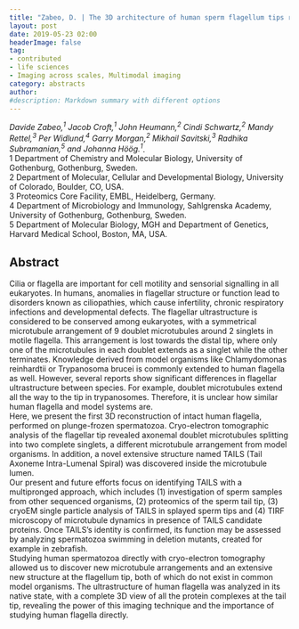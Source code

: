 ```yaml
---
title: "Zabeo, D. | The 3D architecture of human sperm flagellum tips revealed by cryo-electron tomography"
layout: post
date: 2019-05-23 02:00
headerImage: false
tag:
- contributed
- life sciences
- Imaging across scales, Multimodal imaging
category: abstracts
author:
#description: Markdown summary with different options
---
```


_Davide Zabeo,<sup>1</sup> Jacob Croft,<sup>1</sup> John Heumann,<sup>2</sup> Cindi Schwartz,<sup>2</sup> Mandy Rettel,<sup>3</sup> Per Widlund,<sup>4</sup> Garry Morgan,<sup>2</sup> Mikhail Savitski,<sup>3</sup> Radhika Subramanian,<sup>5</sup> and Johanna Höög.<sup>1</sup>_.<br/>
1 Department of Chemistry and Molecular Biology, University of Gothenburg, Gothenburg, Sweden.<br/>
2 Department of Molecular, Cellular and Developmental Biology, University of Colorado, Boulder, CO, USA.<br/>
3 Proteomics Core Facility, EMBL, Heidelberg, Germany.<br/>
4 Department of Microbiology and Immunology, Sahlgrenska Academy, University of Gothenburg, Gothenburg, Sweden.<br/>
5 Department of Molecular Biology, MGH and Department of Genetics, Harvard Medical School, Boston, MA, USA.<br/>

## Abstract

Cilia or flagella are important for cell motility and sensorial signalling in all eukaryotes. In humans, anomalies in flagellar structure or function lead to disorders known as ciliopathies, which cause infertility, chronic respiratory infections and developmental defects. The flagellar ultrastructure is considered to be conserved among eukaryotes, with a symmetrical microtubule arrangement of 9 doublet microtubules around 2 singlets in motile flagella. This arrangement is lost towards the distal tip, where only one of the microtubules in each doublet extends as a singlet while the other terminates. Knowledge derived from model organisms like Chlamydomonas reinhardtii or Trypanosoma brucei is commonly extended to human flagella as well. However, several reports show significant differences in flagellar ultrastructure between species. For example, doublet microtubules extend all the way to the tip in trypanosomes. Therefore, it is unclear how similar human flagella and model systems are.<br/>
Here, we present the first 3D reconstruction of intact human flagella, performed on plunge-frozen spermatozoa. Cryo-electron tomographic analysis of the flagellar tip revealed axonemal doublet microtubules splitting into two complete singlets, a different microtubule arrangement from model organisms. In addition, a novel extensive structure named TAILS (Tail Axoneme Intra-Lumenal Spiral) was discovered inside the microtubule lumen.<br/>
Our present and future efforts focus on identifying TAILS with a multipronged approach, which includes (1) investigation of sperm samples from other sequenced organisms, (2) proteomics of the sperm tail tip, (3) cryoEM single particle analysis of TAILS in splayed sperm tips and (4) TIRF microscopy of microtubule dynamics in presence of TAILS candidate proteins. Once TAILS’s identity is confirmed, its function may be assessed by analyzing spermatozoa swimming in deletion mutants, created for example in zebrafish.<br/>
Studying human spermatozoa directly with cryo-electron tomography allowed us to discover new microtubule arrangements and an extensive new structure at the flagellum tip, both of which do not exist in common model organisms. The ultrastructure of human flagella was analyzed in its native state, with a complete 3D view of all the protein complexes at the tail tip, revealing the power of this imaging technique and the importance of studying human flagella directly.<br/>

